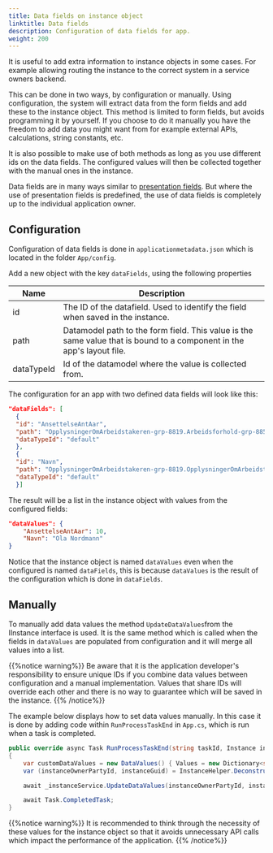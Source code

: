 ```yaml
---
title: Data fields on instance object
linktitle: Data fields
description: Configuration of data fields for app.
weight: 200
---
```


It is useful to add extra information to instance objects in some cases. For example allowing routing the instance to the correct system in a service owners backend.

This can be done in two ways, by configuration or manually. Using configuration, the system will extract data from the form fields and add these to the instance object. This method is limited to form fields, but avoids programming it by yourself. If you choose to do it manually you have the freedom to add data you might want from for example external APIs, calculations, string constants, etc.

It is also possible to make use of both methods as long as you use different ids on the data fields. The configured values will then be collected together with the manual ones in the instance.

Data fields are in many ways similar to [presentation fields](../messagebox/presentationfields/). But where the use of presentation fields is predefined, the use of data fields is completely up to the individual application owner.

## Configuration
Configuration of data fields is done in `applicationmetadata.json` which is located in the folder `App/config`.

Add a new object with the key `dataFields`, using the following properties

 Name     | Description
----------|------------
id        | The ID of the datafield. Used to identify the field when saved in the instance. 
path      | Datamodel path to the form field. This value is the same value that is bound to a component in the app's layout file. 
dataTypeId| Id of the datamodel where the value is collected from.

The configuration for an app with two defined data fields will look like this:

  ```json
"dataFields": [
    {
    "id": "AnsettelseAntAar",
    "path": "OpplysningerOmArbeidstakeren-grp-8819.Arbeidsforhold-grp-8856.AnsattAar-datadef-33267.value",
    "dataTypeId": "default"
    },
    {
    "id": "Navn",
    "path": "OpplysningerOmArbeidstakeren-grp-8819.OpplysningerOmArbeidstakeren-grp-8855.AnsattNavn-datadef-1223.value",
    "dataTypeId": "default"
    }]
  ```

The result will be a list in the instance object with values from the configured fields:
```json
"dataValues": {
    "AnsettelseAntAar": 10,
    "Navn": "Ola Nordmann"
}
```
Notice that the instance object is named `dataValues` even when the configured is named `dataFields`, this is because `dataValues` is the 
result of the configuration which is done in `dataFields`.

## Manually
To manually add data values the method `UpdateDataValues`from the IInstance interface is used. It is the same method which is called when the fields in `dataValues` are populated from configuration and it will merge all values into a list. 

{{%notice warning%}}
Be aware that it is the application developer's responsibility to ensure unique IDs if you combine data values between configuration and a manual implementation.
Values that share IDs will override each other and there is no way to guarantee which will be saved in the instance. 
{{% /notice%}}

The example below displays how to set data values manually. In this case it is done by adding code
within `RunProcessTaskEnd` in `App.cs`, which is run when a task is completed.

```cs
public override async Task RunProcessTaskEnd(string taskId, Instance instance)
{
    var customDataValues = new DataValues() { Values = new Dictionary<string, string>() { { "customKey", "customValue" } } };
    var (instanceOwnerPartyId, instanceGuid) = InstanceHelper.DeconstructInstanceIdFromUrl(_httpContextAccessor.HttpContext.Request.Path.Value);

    await _instanceService.UpdateDataValues(instanceOwnerPartyId, instanceGuid, customDataValues);

    await Task.CompletedTask;
}
```

{{%notice warning%}}
It is recommended to think through the necessity of these values for the instance object so that it avoids unnecessary API calls which impact the performance of the application.
{{% /notice%}}
